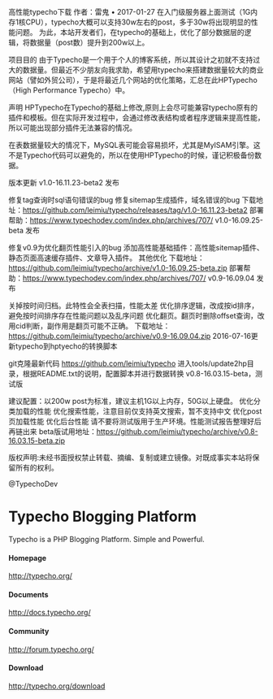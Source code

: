 高性能typecho下载
作者：雷鬼 • 2017-01-27
在入门级服务器上面测试（1G内存1核CPU），typecho大概可以支持30w左右的post，多于30w将出现明显的性能问题。
为此，本站开发者们，在typecho的基础上，优化了部分数据层的逻辑，将数据量（post数）提升到200w以上。

项目目的
由于Typecho是一个用于个人的博客系统，所以其设计之初就不支持过大的数据量。但最近不少朋友向我求助，希望用typecho来搭建数据量较大的商业网站（譬如外贸公司），于是将最近几个网站的优化策略，汇总在此HPTypecho（High Performance Typecho）中。

声明
HPTypecho在Typecho的基础上修改,原则上会尽可能兼容typecho原有的插件和模板。但在实际开发过程中，会通过修改表结构或者程序逻辑来提高性能，所以可能出现部分插件无法兼容的情况。

在表数据量较大的情况下，MySQL表可能会容易损坏，尤其是MyISAM引擎。这不是Typecho代码可以避免的，所以在使用HPTypecho的时候，谨记积极备份数据。

版本更新
v1.0-16.11.23-beta2 发布

修复tag查询时sql语句错误的bug
修复sitemap生成插件，域名错误的bug
下载地址：https://github.com/leimiu/typecho/releases/tag/v1.0-16.11.23-beta2
部署帮助：https://www.typechodev.com/index.php/archives/707/
v1.0-16.09.25-beta 发布

修复v0.9为优化翻页性能引入的bug
添加高性能基础插件：高性能sitemap插件、静态页面高速缓存插件、文章导入插件。
其他优化
下载地址：https://github.com/leimiu/typecho/archive/v1.0-16.09.25-beta.zip
部署帮助：https://www.typechodev.com/index.php/archives/707/
v0.9-16.09.04 发布

关掉按时间归档。此特性会全表扫描，性能太差
优化排序逻辑，改成按id排序，避免按时间排序存在性能问题以及乱序问题
优化翻页。翻页时删除offset查询，改用cid判断，副作用是翻页可能不正确。
下载地址：https://github.com/leimiu/typecho/archive/v0.9-16.09.04.zip
2016-07-16更新typecho到hptyecho的转换脚本

git克隆最新代码 https://github.com/leimiu/typecho
进入tools/update2hp目录，根据README.txt的说明，配置脚本并进行数据转换
v0.8-16.03.15-beta，测试版

建议配置：以200w post为标准，建议主机1G以上内存，50G以上硬盘。
优化分类加载的性能
优化搜索性能，注意目前仅支持英文搜索，暂不支持中文
优化post页加载性能
优化后台性能
请不要将测试版用于生产环境。性能测试报告整理好后再链出来
beta版试用地址：https://github.com/leimiu/typecho/archive/v0.8-16.03.15-beta.zip

版权声明:未经书面授权禁止转载、摘编、复制或建立镜像。对既成事实本站将保留所有的权利。

@TypechoDev


Typecho Blogging Platform
=========================

Typecho is a PHP Blogging Platform. Simple and Powerful.

#### Homepage
http://typecho.org/

#### Documents
http://docs.typecho.org/

#### Community
http://forum.typecho.org/

#### Download
http://typecho.org/download
